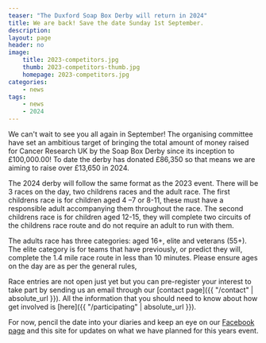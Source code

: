 ```yaml
---
teaser: "The Duxford Soap Box Derby will return in 2024"
title: We are back! Save the date Sunday 1st September.
description:
layout: page
header: no
image: 
    title: 2023-competitors.jpg
    thumb: 2023-competitors-thumb.jpg
    homepage: 2023-competitors.jpg
categories:
    - news
tags:
    - news
    - 2024
---
```


We can't wait to see you all again in September! The organising committee have set an ambitious target of bringing the total amount of money raised for Cancer Research UK by the Soap Box Derby since its inception to £100,000.00! To date the derby has donated £86,350 so that means we are aiming to raise over £13,650 in 2024.

The 2024 derby will follow the same format as the 2023 event. There will be 3 races on the day, two childrens races and the adult race. The first childrens race is for children aged 4 –7 or 8-11, these must have a responsible adult accompanying them throughout the race. The second childrens race is for children aged 12-15, they will complete two circuits of the childrens race route and do not require an adult to run with them.

The adults race has three categories: aged 16+, elite and veterans (55+). The elite category is for teams that have previously, or predict they will, complete the 1.4 mile race route in less than 10 minutes. Please ensure ages on the day are as per the general rules,

Race entries are not open just yet but you can pre-register your interest to take part by sending us an email through our [contact page]({{ "/contact" | absolute_url }}). All the information that you should need to know about how get involved is [here]({{ "/participating" | absolute_url }}). 

For now, pencil the date into your diaries and keep an eye on our [Facebook page](https://www.facebook.com/DuxfordSoapBoxDerby) and this site for updates on what we have planned for this years event.
